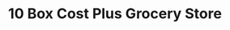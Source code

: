 ---
title: "10 Box Cost Plus Grocery Store"
url: /russellville/10-box-cost-plus-grocery-store/
shop: Supermarkt
---